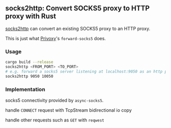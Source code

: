 ## socks2http: Convert SOCKS5 proxy to HTTP proxy with Rust

[socks2http](https://github.com/fokx/socks2http) can convert an existing SOCKS5 proxy to an HTTP proxy.

This is just what [Privoxy](https://www.privoxy.org/)'s `forward-socks5` does.

### Usage
```zsh
cargo build --release
socks2http <FROM_PORT> <TO_PORT>
# e.g. forward a socks5 server listening at localhost:9050 as an http proxy at localhost:10050
socks2http 9050 10050
```

### Implementation
socks5 connectivity provided by `async-socks5`.

handle `CONNECT` request with TcpStream bidirectional io copy

handle other requests such as `GET` with `reqwest`